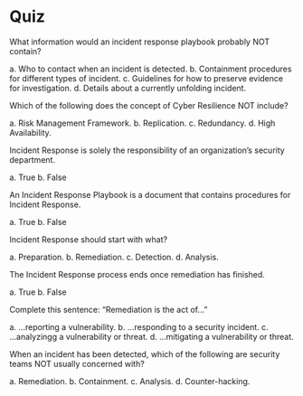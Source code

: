# Quiz

What information would an incident response playbook probably NOT contain?

a. Who to contact when an incident is detected.
b. Containment procedures for different types of incident.
c. Guidelines for how to preserve evidence for investigation.
d. Details about a currently unfolding incident.

Which of the following does the concept of Cyber Resilience NOT include?

a. Risk Management Framework.
b. Replication.
c. Redundancy.
d. High Availability.

Incident Response is solely the responsibility of an organization’s security department.

a. True
b. False

An Incident Response Playbook is a document that contains procedures for Incident Response.

a. True
b. False

Incident Response should start with what?

a. Preparation.
b. Remediation.
c. Detection.
d. Analysis.

The Incident Response process ends once remediation has finished.

a. True
b. False

Complete this sentence: “Remediation is the act of…”

a. ...reporting a vulnerability.
b. ...responding to a security incident.
c. ...analyzingg a vulnerability or threat.
d. ...mitigating a vulnerability or threat.

When an incident has been detected, which of the following are security teams NOT usually concerned with?

a. Remediation.
b. Containment.
c. Analysis.
d. Counter-hacking.
